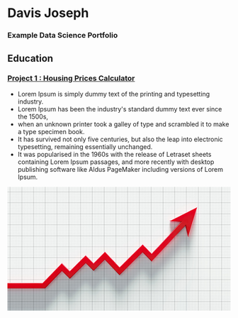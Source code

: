 # Davis Joseph
### Example Data Science Portfolio

## Education

### [Project 1 : Housing Prices Calculator](www.google.com)
- Lorem Ipsum is simply dummy text of the printing and typesetting industry. 
- Lorem Ipsum has been the industry's standard dummy text ever since the 1500s,
- when an unknown printer took a galley of type and scrambled it to make a type specimen book.
- It has survived not only five centuries, but also the leap into electronic typesetting, remaining essentially unchanged. 
- It was popularised in the 1960s with the release of Letraset sheets containing Lorem Ipsum passages, and more recently with desktop publishing software like Aldus PageMaker including versions of Lorem Ipsum.

![](images/istockphoto-1157569047-170667a.jpg)
